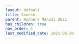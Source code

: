```yaml
---
layout: default
title: Course
parent: Runners Manual 2021
has_children: true
nav_order: 4
last_modified_date: 2021-05-20
---
```

